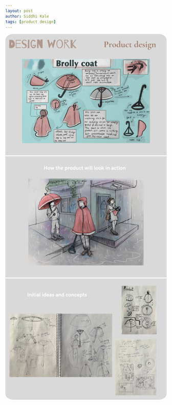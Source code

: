 ```yaml
---
layout: post
author: Siddhi Kale
tags: [product design]
---
```



<img src="/assets/images/portfolio/brolly-coat/2.png" style="border-top-left-radius: 5%;border-top-right-radius: 5%;">
<img src="/assets/images/portfolio/brolly-coat/3.png">
<img src="/assets/images/portfolio/brolly-coat/4.png" style="border-bottom-left-radius: 5%;border-bottom-right-radius: 5%;">

